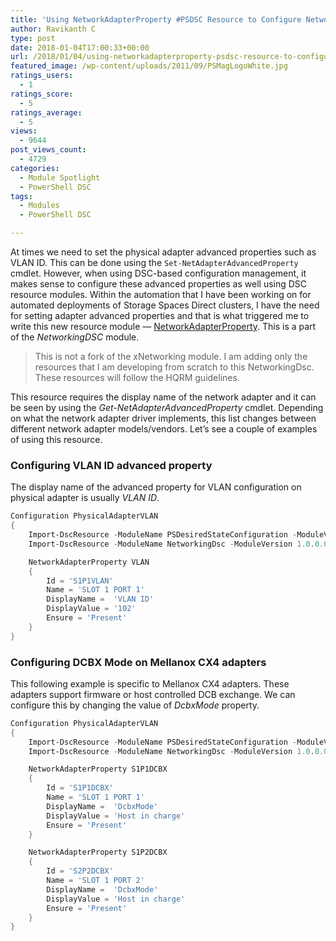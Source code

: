 ```yaml
---
title: 'Using NetworkAdapterProperty #PSDSC Resource to Configure Network Adapter Advanced Properties'
author: Ravikanth C
type: post
date: 2018-01-04T17:00:33+00:00
url: /2018/01/04/using-networkadapterproperty-psdsc-resource-to-configure-network-adapter-advanced-properties/
featured_image: /wp-content/uploads/2011/09/PSMagLogoWhite.jpg
ratings_users:
  - 1
ratings_score:
  - 5
ratings_average:
  - 5
views:
  - 9644
post_views_count:
  - 4729
categories:
  - Module Spotlight
  - PowerShell DSC
tags:
  - Modules
  - PowerShell DSC

---
```

At times we need to set the physical adapter advanced properties such as VLAN ID. This can be done using the `Set-NetAdapterAdvancedProperty` cmdlet. However, when using DSC-based configuration management, it makes sense to configure these advanced properties as well using DSC resource modules. Within the automation that I have been working on for automated deployments of Storage Spaces Direct clusters, I have the need for setting adapter advanced properties and that is what triggered me to write this new resource module &#8212; [NetworkAdapterProperty][1]. This is a part of the _NetworkingDSC_ module.

> This is not a fork of the xNetworking module. I am adding only the resources that I am developing from scratch to this NetworkingDsc. These resources will follow the HQRM guidelines.
>

This resource requires the display name of the network adapter and it can be seen by using the _Get-NetAdapterAdvancedProperty_ cmdlet. Depending on what the network adapter driver implements, this list changes between different network adapter models/vendors. Let&#8217;s see a couple of examples of using this resource.

### Configuring VLAN ID advanced property

The display name of the advanced property for VLAN configuration on physical adapter is usually _VLAN ID_.

```powershell
Configuration PhysicalAdapterVLAN
{
    Import-DscResource -ModuleName PSDesiredStateConfiguration -ModuleVersion 1.1
    Import-DscResource -ModuleName NetworkingDsc -ModuleVersion 1.0.0.0

    NetworkAdapterProperty VLAN
    {
        Id = 'S1P1VLAN'
        Name = 'SLOT 1 PORT 1'
        DisplayName =  'VLAN ID'
        DisplayValue = '102'
        Ensure = 'Present'
    }
}
```

### Configuring DCBX Mode on Mellanox CX4 adapters

This following example is specific to Mellanox CX4 adapters. These adapters support firmware or host controlled DCB exchange. We can configure this by changing the value of _DcbxMode_ property.

```powershell
Configuration PhysicalAdapterVLAN
{
    Import-DscResource -ModuleName PSDesiredStateConfiguration -ModuleVersion 1.1
    Import-DscResource -ModuleName NetworkingDsc -ModuleVersion 1.0.0.0

    NetworkAdapterProperty S1P1DCBX
    {
        Id = 'S1P1DCBX'
        Name = 'SLOT 1 PORT 1'
        DisplayName =  'DcbxMode'
        DisplayValue = 'Host in charge'
        Ensure = 'Present'
    }

    NetworkAdapterProperty S1P2DCBX
    {
        Id = 'S2P2DCBX'
        Name = 'SLOT 1 PORT 2'
        DisplayName =  'DcbxMode'
        DisplayValue = 'Host in charge'
        Ensure = 'Present'
    }
}
```

[1]: https://github.com/rchaganti/NetworkingDSC